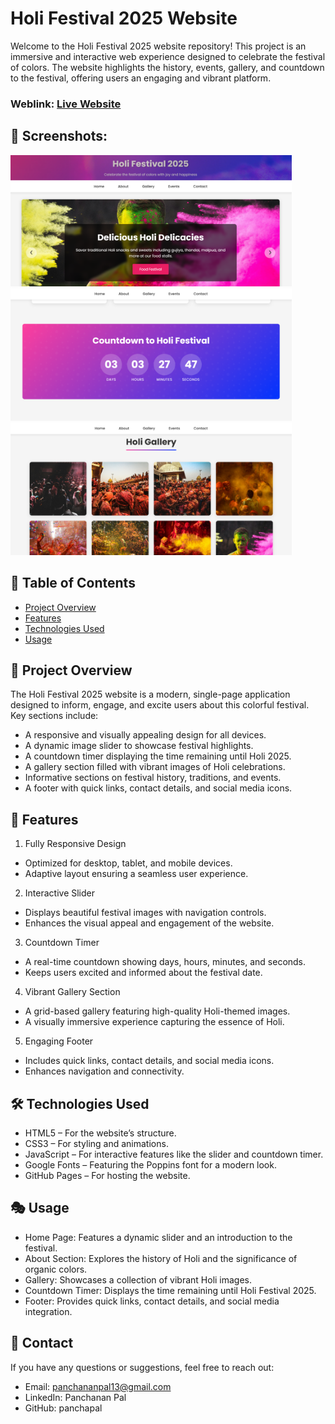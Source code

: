 # Holi Festival 2025 Website
Welcome to the Holi Festival 2025 website repository! This project is an immersive and interactive web experience designed to celebrate the festival of colors. The website highlights the history, events, gallery, and countdown to the festival, offering users an engaging and vibrant platform.

### Weblink: [Live Website](https://formanhairlife.com/Holi/)
## 📸 Screenshots:
<img width="450px;" src="https://github.com/panchapal/Holi-Special/blob/main/img/12.png"/>
<img width="450px;" src="https://github.com/panchapal/Holi-Special/blob/main/img/13.png"/>
<img width="450px;" src="https://github.com/panchapal/Holi-Special/blob/main/img/14.png"/>

## 🌸 Table of Contents
- [Project Overview](#ProjectOverview)
- [Features](#features)
- [Technologies Used](#TechnologiesUsed)
- [Usage](#Usage)

## 🎨 Project Overview

The Holi Festival 2025 website is a modern, single-page application designed to inform, engage, and excite users about this colorful festival. Key sections include:
- A responsive and visually appealing design for all devices.
- A dynamic image slider to showcase festival highlights.
- A countdown timer displaying the time remaining until Holi 2025.
- A gallery section filled with vibrant images of Holi celebrations.
- Informative sections on festival history, traditions, and events.
- A footer with quick links, contact details, and social media icons.

## 🌟 Features

1. Fully Responsive Design
- Optimized for desktop, tablet, and mobile devices.
- Adaptive layout ensuring a seamless user experience.

2. Interactive Slider
- Displays beautiful festival images with navigation controls.
- Enhances the visual appeal and engagement of the website.

3. Countdown Timer
- A real-time countdown showing days, hours, minutes, and seconds.
- Keeps users excited and informed about the festival date.

4. Vibrant Gallery Section
- A grid-based gallery featuring high-quality Holi-themed images.
- A visually immersive experience capturing the essence of Holi.

5. Engaging Footer
- Includes quick links, contact details, and social media icons.
- Enhances navigation and connectivity.

## 🛠 Technologies Used
- HTML5 – For the website’s structure.
- CSS3 – For styling and animations.
- JavaScript – For interactive features like the slider and countdown timer.
- Google Fonts – Featuring the Poppins font for a modern look.
- GitHub Pages – For hosting the website.

## 🎭 Usage
- Home Page: Features a dynamic slider and an introduction to the festival.
- About Section: Explores the history of Holi and the significance of organic colors.
- Gallery: Showcases a collection of vibrant Holi images.
- Countdown Timer: Displays the time remaining until Holi Festival 2025.
- Footer: Provides quick links, contact details, and social media integration.

## 📧 Contact
If you have any questions or suggestions, feel free to reach out:
- Email: panchananpal13@gmail.com
- LinkedIn: Panchanan Pal
- GitHub: panchapal





